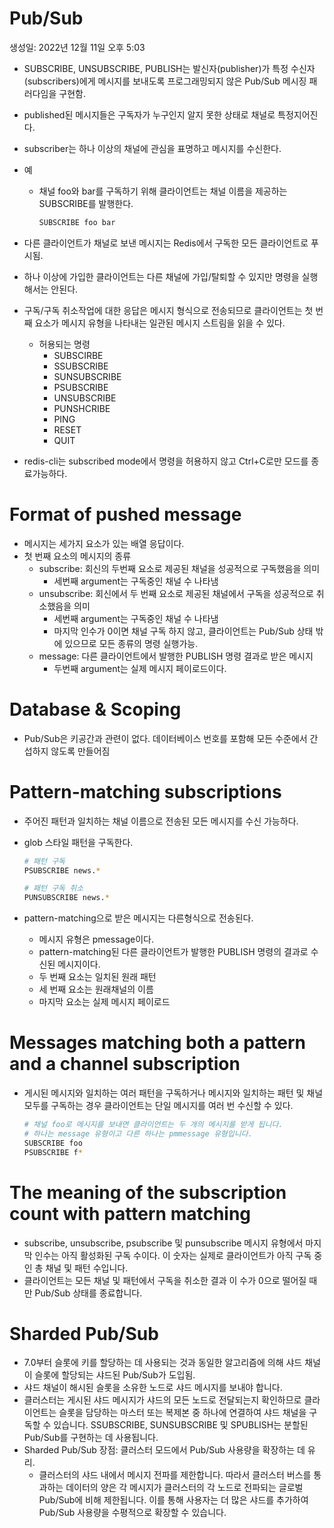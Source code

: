# Pub/Sub

생성일: 2022년 12월 11일 오후 5:03

- SUBSCRIBE, UNSUBSCRIBE, PUBLISH는 발신자(publisher)가 특정 수신자(subscribers)에게 메시지를 보내도록 프로그래밍되지 않은 Pub/Sub 메시징 패러다임을 구현함.
- published된 메시지들은 구독자가 누구인지 알지 못한 상태로 채널로 특정지어진다.
- subscriber는 하나 이상의 채널에 관심을 표명하고 메시지를 수신한다.
- 예
    - 채널 foo와 bar를 구독하기 위해 클라이언트는 채널 이름을 제공하는 SUBSCRIBE를 발행한다.
        
        ```bash
        SUBSCRIBE foo bar
        ```
        
- 다른 클라이언트가 채널로 보낸 메시지는 Redis에서 구독한 모든 클라이언트로 푸시됨.
- 하나 이상에 가입한 클라이언트는 다른 채널에 가입/탈퇴할 수 있지만 명령을 실행해서는 안된다.
- 구독/구독 취소작업에 대한 응답은 메시지 형식으로 전송되므로 클라이언트는 첫 번째 요소가 메시지 유형을 나타내는 일관된 메시지 스트림을 읽을 수 있다.
    - 허용되는 명령
        - SUBSCIRBE
        - SSUBSCRIBE
        - SUNSUBSCRIBE
        - PSUBSCRIBE
        - UNSUBSCRIBE
        - PUNSHCRIBE
        - PING
        - RESET
        - QUIT
- redis-cli는 subscribed mode에서 명령을 허용하지 않고 Ctrl+C로만 모드를 종료가능하다.

# Format of pushed message

- 메시지는 세가지 요소가 있는 배열 응답이다.
- 첫 번째 요소의 메시지의 종류
    - subscribe: 회신의 두번째 요소로 제공된 채널을 성공적으로 구독했음을 의미
        - 세번째 argument는 구독중인 채널 수 나타냄
    - unsubscribe: 회신에서 두 번째 요소로 제공된 채널에서 구독을 성공적으로 취소했음을 의미
        - 세번째 argument는 구독중인 채널 수 나타냄
        - 마지막 인수가 0이면 채널 구독 하지 않고, 클라이언트는 Pub/Sub 상태 밖에 있으므로 모든 종류의 명령 실행가능.
    - message: 다른 클라이언트에서 발행한 PUBLISH 명령 결과로 받은 메시지
        - 두번째 argument는 실제 메시지 페이로드이다.

# ****Database & Scoping****

- Pub/Sub은 키공간과 관련이 없다. 데이터베이스 번호를 포함해 모든 수준에서 간섭하지 않도록 만들어짐

# ****Pattern-matching subscriptions****

- 주어진 패턴과 일치하는 채널 이름으로 전송된 모든 메시지를 수신 가능하다.
- glob 스타일 패턴을 구독한다.
    
    ```bash
    # 패턴 구독
    PSUBSCRIBE news.*
    
    # 패턴 구독 취소
    PUNSUBSCRIBE news.*
    ```
    
- pattern-matching으로 받은 메시지는 다른형식으로 전송된다.
    - 메시지 유형은 pmessage이다.
    - pattern-matching된 다른 클라이언트가 발행한 PUBLISH 명령의 결과로 수신된 메시지이다.
    - 두 번째 요소는 일치된 원래 패턴
    - 세 번째 요소는 원래채널의 이름
    - 마지막 요소는 실제 메시지 페이로드

# ****Messages matching both a pattern and a channel subscription****

- 게시된 메시지와 일치하는 여러 패턴을 구독하거나 메시지와 일치하는 패턴 및 채널 모두를 구독하는 경우 클라이언트는 단일 메시지를 여러 번 수신할 수 있다.
    
    ```bash
    # 채널 foo로 메시지를 보내면 클라이언트는 두 개의 메시지를 받게 됩니다.
    # 하나는 message 유형이고 다른 하나는 pmmessage 유형입니다.
    SUBSCRIBE foo
    PSUBSCRIBE f*
    ```
    

# ****The meaning of the subscription count with pattern matching****

- subscribe, unsubscribe, psubscribe 및 punsubscribe 메시지 유형에서 마지막 인수는 아직 활성화된 구독 수이다. 이 숫자는 실제로 클라이언트가 아직 구독 중인 총 채널 및 패턴 수입니다.
- 클라이언트는 모든 채널 및 패턴에서 구독을 취소한 결과 이 수가 0으로 떨어질 때만 Pub/Sub 상태를 종료합니다.

# ****Sharded Pub/Sub****

- 7.0부터 슬롯에 키를 할당하는 데 사용되는 것과 동일한 알고리즘에 의해 샤드 채널이 슬롯에 할당되는 샤드된 Pub/Sub가 도입됨.
- 샤드 채널이 해시된 슬롯을 소유한 노드로 샤드 메시지를 보내야 합니다.
- 클러스터는 게시된 샤드 메시지가 샤드의 모든 노드로 전달되는지 확인하므로 클라이언트는 슬롯을 담당하는 마스터 또는 복제본 중 하나에 연결하여 샤드 채널을 구독할 수 있습니다. SSUBSCRIBE, SUNSUBSCRIBE 및 SPUBLISH는 분할된 Pub/Sub를 구현하는 데 사용됩니다.
- Sharded Pub/Sub 장점: 클러스터 모드에서 Pub/Sub 사용량을 확장하는 데 유리.
    - 클러스터의 샤드 내에서 메시지 전파를 제한합니다. 따라서 클러스터 버스를 통과하는 데이터의 양은 각 메시지가 클러스터의 각 노드로 전파되는 글로벌 Pub/Sub에 비해 제한됩니다. 이를 통해 사용자는 더 많은 샤드를 추가하여 Pub/Sub 사용량을 수평적으로 확장할 수 있습니다.